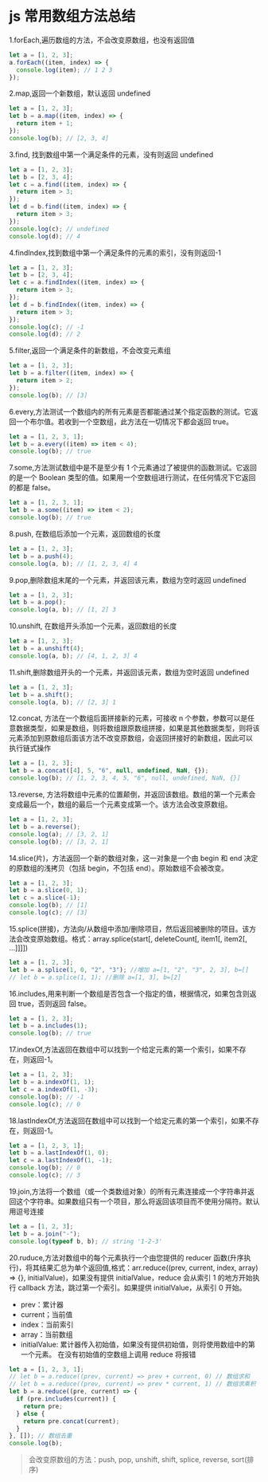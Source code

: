# js 常用数组方法总结

1.forEach,遍历数组的方法，不会改变原数组，也没有返回值

```js
let a = [1, 2, 3];
a.forEach((item, index) => {
  console.log(item); // 1 2 3
});
```

2.map,返回一个新数组，默认返回 undefined

```js
let a = [1, 2, 3];
let b = a.map((item, index) => {
  return item + 1;
});
console.log(b); // [2, 3, 4]
```

3.find, 找到数组中第一个满足条件的元素，没有则返回 undefined

```js
let a = [1, 2, 3];
let b = [2, 3, 4];
let c = a.find((item, index) => {
  return item > 3;
});
let d = b.find((item, index) => {
  return item > 3;
});
console.log(c); // undefined
console.log(d); // 4
```

4.findIndex,找到数组中第一个满足条件的元素的索引，没有则返回-1

```js
let a = [1, 2, 3];
let b = [2, 3, 4];
let c = a.findIndex((item, index) => {
  return item > 3;
});
let d = b.findIndex((item, index) => {
  return item > 3;
});
console.log(c); // -1
console.log(d); // 2
```

5.filter,返回一个满足条件的新数组，不会改变元素组

```js
let a = [1, 2, 3];
let b = a.filter((item, index) => {
  return item > 2;
});
console.log(b); // [3]
```

6.every,方法测试一个数组内的所有元素是否都能通过某个指定函数的测试。它返回一个布尔值。若收到一个空数组，此方法在一切情况下都会返回 true。

```js
let a = [1, 2, 3, 1];
let b = a.every((item) => item < 4);
console.log(b); // true
```

7.some,方法测试数组中是不是至少有 1 个元素通过了被提供的函数测试。它返回的是一个 Boolean 类型的值。如果用一个空数组进行测试，在任何情况下它返回的都是 false。

```js
let a = [1, 2, 3, 1];
let b = a.some((item) => item < 2);
console.log(b); // true
```

8.push, 在数组后添加一个元素，返回数组的长度

```js
let a = [1, 2, 3];
let b = a.push(4);
console.log(a, b); // [1, 2, 3, 4] 4
```

9.pop,删除数组末尾的一个元素，并返回该元素，数组为空时返回 undefined

```js
let a = [1, 2, 3];
let b = a.pop();
console.log(a, b); // [1, 2] 3
```

10.unshift, 在数组开头添加一个元素，返回数组的长度

```js
let a = [1, 2, 3];
let b = a.unshift(4);
console.log(a, b); // [4, 1, 2, 3] 4
```

11.shift,删除数组开头的一个元素，并返回该元素，数组为空时返回 undefined

```js
let a = [1, 2, 3];
let b = a.shift();
console.log(a, b); // [2, 3] 1
```

12.concat, 方法在一个数组后面拼接新的元素，可接收 n 个参数，参数可以是任意数据类型，如果是数组，则将数组跟原数组拼接，如果是其他数据类型，则将该元素添加到原数组后面该方法不改变原数组，会返回拼接好的新数组，因此可以 执行链式操作

```js
let a = [1, 2, 3];
let b = a.concat([4], 5, "6", null, undefined, NaN, {});
console.log(b); // [1, 2, 3, 4, 5, "6", null, undefined, NaN, {}]
```

13.reverse, 方法将数组中元素的位置颠倒，并返回该数组。数组的第一个元素会变成最后一个，数组的最后一个元素变成第一个。该方法会改变原数组。

```js
let a = [1, 2, 3];
let b = a.reverse();
console.log(a); // [3, 2, 1]
console.log(b); // [3, 2, 1]
```

14.slice(片)，方法返回一个新的数组对象，这一对象是一个由 begin 和 end 决定的原数组的浅拷贝（包括 begin，不包括 end）。原始数组不会被改变。

```js
let a = [1, 2, 3];
let b = a.slice(0, 1);
let c = a.slice(-1);
console.log(b); // [1]
console.log(c); // [3]
```

15.splice(拼接)，方法向/从数组中添加/删除项目，然后返回被删除的项目。该方法会改变原始数组。格式：array.splice(start[, deleteCount[, item1[, item2[, ...]]]])

```js
let a = [1, 2, 3];
let b = a.splice(1, 0, "2", "3"); //增加 a=[1, "2", "3", 2, 3], b=[]
// let b = a.splice(1, 1); //删除 a=[1, 3], b=[2]
```

16.includes,用来判断一个数组是否包含一个指定的值，根据情况，如果包含则返回 true，否则返回 false。

```js
let a = [1, 2, 3];
let b = a.includes(1);
console.log(b); // true
```

17.indexOf,方法返回在数组中可以找到一个给定元素的第一个索引，如果不存在，则返回-1。

```js
let a = [1, 2, 3];
let b = a.indexOf(1, 1);
let c = a.indexOf(1, -3);
console.log(b); // -1
console.log(c); // 0
```

18.lastIndexOf,方法返回在数组中可以找到一个给定元素的第一个索引，如果不存在，则返回-1。

```js
let a = [1, 2, 3, 1];
let b = a.lastIndexOf(1, 0);
let c = a.lastIndexOf(1, -1);
console.log(b); // 0
console.log(c); // 3
```

19.join,方法将一个数组（或一个类数组对象）的所有元素连接成一个字符串并返回这个字符串。如果数组只有一个项目，那么将返回该项目而不使用分隔符。默认用逗号连接

```js
let a = [1, 2, 3];
let b = a.join("-");
console.log(typeof b, b); // string '1-2-3'
```

20.ruduce,方法对数组中的每个元素执行一个由您提供的 reducer 函数(升序执行)，将其结果汇总为单个返回值,格式：arr.reduce((prev, current, index, array) => {}, initialValue)，如果没有提供 initialValue，reduce 会从索引 1 的地方开始执行 callback 方法，跳过第一个索引。如果提供 initialValue，从索引 0 开始。

- prev：累计器
- current；当前值
- index：当前索引
- array：当前数组
- initialValue: 累计器传入初始值，如果没有提供初始值，则将使用数组中的第一个元素。 在没有初始值的空数组上调用 reduce 将报错

```js
let a = [1, 2, 3, 1];
// let b = a.reduce((prev, current) => prev + current, 0) // 数组求和
// let b = a.reduce((prev, current) => prev * current, 1) // 数组求乘积
let b = a.reduce((pre, current) => {
  if (pre.includes(current)) {
    return pre;
  } else {
    return pre.concat(current);
  }
}, []); // 数组去重
console.log(b);
```

> 会改变原数组的方法：push, pop, unshift, shift, splice, reverse, sort(排序)
